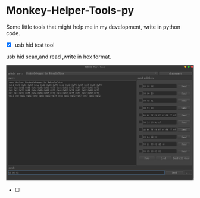 # Monkey-Helper-Tools-py
Some little tools that might help me in my development, write in python code.

- [x] usb hid test tool

usb hid scan,and read ,write in hex format.

![usbhid_test](image/README/usbhid_test.png)

- [ ] 

